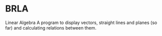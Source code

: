 # BRLA
Linear Algebra 
A program to display vectors, straight lines and planes (so far) and calculating relations between them.

